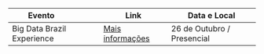 | **Evento&nbsp;&nbsp;&nbsp;&nbsp;&nbsp;&nbsp;&nbsp;&nbsp;&nbsp;&nbsp;&nbsp;&nbsp;**               | **Link**                                                | **Data e Local**
| ----------------- | ---------------------------------------------------------------- | ---------------------------------------------------------------- |
| Big Data Brazil Experience       | [Mais informações](https://www.sympla.com.br/evento/big-data-brazil-experience-2024/2087340) | 26 de Outubro / Presencial | Auditório Ruy Barbosa (Teatro Mackenzie) Rua Itambé, 135 Higienópolis, São Paulo - SP | 
